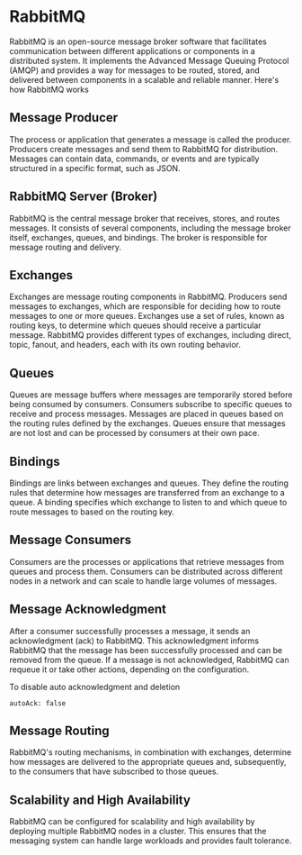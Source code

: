 # RabbitMQ
RabbitMQ is an open-source message broker software that facilitates communication between different applications or components in a distributed system. It implements the Advanced Message Queuing Protocol (AMQP) and provides a way for messages to be routed, stored, and delivered between components in a scalable and reliable manner. Here's how RabbitMQ works


## Message Producer
The process or application that generates a message is called the producer. Producers create messages and send them to RabbitMQ for distribution. Messages can contain data, commands, or events and are typically structured in a specific format, such as JSON.
## RabbitMQ Server (Broker)
RabbitMQ is the central message broker that receives, stores, and routes messages. It consists of several components, including the message broker itself, exchanges, queues, and bindings. The broker is responsible for message routing and delivery.
## Exchanges
Exchanges are message routing components in RabbitMQ. Producers send messages to exchanges, which are responsible for deciding how to route messages to one or more queues. Exchanges use a set of rules, known as routing keys, to determine which queues should receive a particular message. RabbitMQ provides different types of exchanges, including direct, topic, fanout, and headers, each with its own routing behavior.
## Queues
Queues are message buffers where messages are temporarily stored before being consumed by consumers. Consumers subscribe to specific queues to receive and process messages. Messages are placed in queues based on the routing rules defined by the exchanges. Queues ensure that messages are not lost and can be processed by consumers at their own pace.
## Bindings
Bindings are links between exchanges and queues. They define the routing rules that determine how messages are transferred from an exchange to a queue. A binding specifies which exchange to listen to and which queue to route messages to based on the routing key.
## Message Consumers
Consumers are the processes or applications that retrieve messages from queues and process them. Consumers can be distributed across different nodes in a network and can scale to handle large volumes of messages.
## Message Acknowledgment
After a consumer successfully processes a message, it sends an acknowledgment (ack) to RabbitMQ. This acknowledgment informs RabbitMQ that the message has been successfully processed and can be removed from the queue. If a message is not acknowledged, RabbitMQ can requeue it or take other actions, depending on the configuration.

To disable auto acknowledgment and deletion
```
autoAck: false
```
## Message Routing
RabbitMQ's routing mechanisms, in combination with exchanges, determine how messages are delivered to the appropriate queues and, subsequently, to the consumers that have subscribed to those queues.
## Scalability and High Availability
RabbitMQ can be configured for scalability and high availability by deploying multiple RabbitMQ nodes in a cluster. This ensures that the messaging system can handle large workloads and provides fault tolerance.
